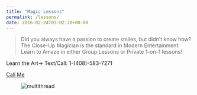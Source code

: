 ```yaml
---
title: "Magic Lessons"
permalink: /lessons/
date: 2016-02-24T03:02:20+00:00
---
```


> Did you always have a passion to create smiles, but didn't know how? The Close-Up Magician is the standard in Modern Entertainment. Learn to Amaze in either Group Lessons or Private 1-on-1 lessons!

Learn the Art-> Text/Call: 1-(408)-583-7271

<a href="tel:14085837271">Call Me</a>

<figure>
  <img src="{{ base_path }}/images/lessonsWow.png" alt="multithread">
</figure><figure>

